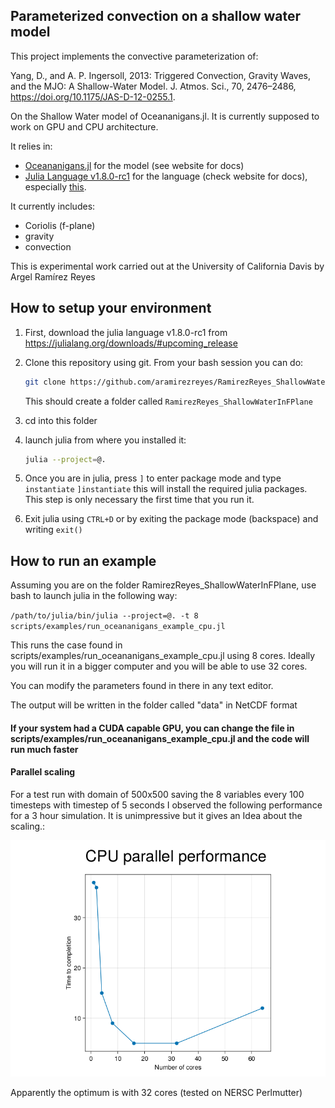 ## Parameterized convection on a shallow water model

This project implements the convective parameterization of:

Yang, D., and A. P. Ingersoll, 2013: Triggered Convection, Gravity Waves, and the MJO: A Shallow-Water Model. J. Atmos. Sci., 70, 2476–2486, https://doi.org/10.1175/JAS-D-12-0255.1.

On the Shallow Water model of Oceananigans.jl. It is currently supposed to work on GPU and CPU architecture.

It relies in:
- [Oceananigans.jl](https://github.com/CliMA/Oceananigans.jl) for the model (see website for docs)
- [Julia Language v1.8.0-rc1](https://docs.julialang.org/en/v1.8.0-rc1/) for the language (check website for docs), especially [this](https://docs.julialang.org/en/v1.8.0-rc1/manual/getting-started/).

It currently includes:
- Coriolis (f-plane)
- gravity
- convection

This is experimental work carried out at the University of California Davis by Argel Ramírez Reyes

## How to setup your environment
1. First, download the julia language v1.8.0-rc1 from https://julialang.org/downloads/#upcoming_release
1. Clone this repository using git. From your bash session you can do:


    ```bash
    git clone https://github.com/aramirezreyes/RamirezReyes_ShallowWaterInFPlane --branch RossbyPalooza --single-branch
    ```

    This should create a folder called `RamirezReyes_ShallowWaterInFPlane`

1. cd into this folder
1. launch julia from where you installed it:

    ```bash
    julia --project=@.
    ```

1. Once you are in julia, press `]` to enter package mode and type `instantiate`
    `]instantiate`
    this will install the required julia packages. This step is only necessary the first time that you run it.
1. Exit julia using `CTRL+D` or by exiting the package mode (backspace) and writing `exit()`

## How to run an example
Assuming you are on the folder RamirezReyes_ShallowWaterInFPlane, use bash to launch julia in the following way:


`/path/to/julia/bin/julia --project=@. -t 8 scripts/examples/run_oceananigans_example_cpu.jl`

This runs the case found in scripts/examples/run_oceananigans_example_cpu.jl using 8 cores. Ideally you will run it in a bigger computer and you will be able to use 32 cores.

You can modify the parameters found in there in any text editor.


The output will be written in the folder called "data" in NetCDF format

#### If your system had a CUDA capable GPU, you can change the file in  scripts/examples/run_oceananigans_example_cpu.jl and the code will run much faster

#### Parallel scaling
For a test run with domain of 500x500 saving the 8 variables every 100 timesteps with timestep of 5 seconds I observed the following performance for a 3 hour simulation. It is unimpressive but it gives an Idea about the scaling.:

![Scaling](scaling_cpu.png)

Apparently the optimum is with 32 cores (tested on NERSC Perlmutter)
